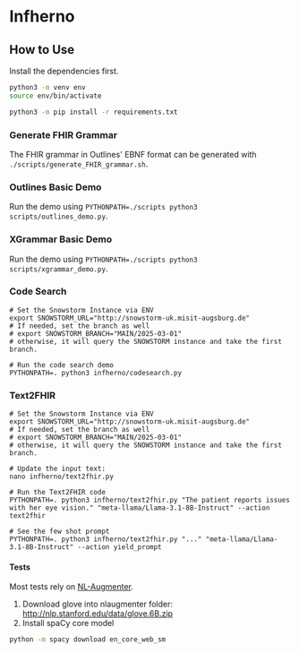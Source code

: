 # Infherno

## How to Use

Install the dependencies first.

```bash
python3 -m venv env
source env/bin/activate

python3 -m pip install -r requirements.txt
```

### Generate FHIR Grammar

The FHIR grammar in Outlines' EBNF format can be generated with `./scripts/generate_FHIR_grammar.sh`.

### Outlines Basic Demo

Run the demo using `PYTHONPATH=./scripts python3 scripts/outlines_demo.py`.

### XGrammar Basic Demo

Run the demo using `PYTHONPATH=./scripts python3 scripts/xgrammar_demo.py`.

### Code Search
```
# Set the Snowstorm Instance via ENV
export SNOWSTORM_URL="http://snowstorm-uk.misit-augsburg.de"
# If needed, set the branch as well
# export SNOWSTORM_BRANCH="MAIN/2025-03-01"
# otherwise, it will query the SNOWSTORM instance and take the first branch.

# Run the code search demo
PYTHONPATH=. python3 infherno/codesearch.py
```

### Text2FHIR
```
# Set the Snowstorm Instance via ENV
export SNOWSTORM_URL="http://snowstorm-uk.misit-augsburg.de"
# If needed, set the branch as well
# export SNOWSTORM_BRANCH="MAIN/2025-03-01"
# otherwise, it will query the SNOWSTORM instance and take the first branch.

# Update the input text:
nano infherno/text2fhir.py

# Run the Text2FHIR code
PYTHONPATH=. python3 infherno/text2fhir.py "The patient reports issues with her eye vision." "meta-llama/Llama-3.1-8B-Instruct" --action text2fhir

# See the few shot prompt
PYTHONPATH=. python3 infherno/text2fhir.py "..." "meta-llama/Llama-3.1-8B-Instruct" --action yield_prompt
```

#### Tests
Most tests rely on [NL-Augmenter](https://github.com/GEM-benchmark/NL-Augmenter).

1. Download glove into nlaugmenter folder: http://nlp.stanford.edu/data/glove.6B.zip
2. Install spaCy core model 
```bash
python -m spacy download en_core_web_sm
```

